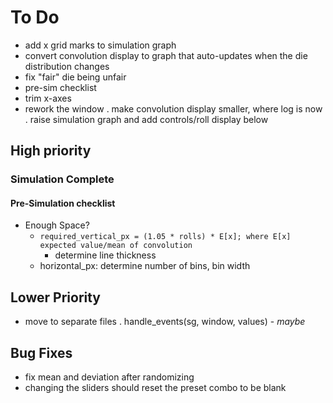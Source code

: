 # To Do

- add x grid marks to simulation graph
- convert convolution display to graph that auto-updates when the die distribution changes
- fix "fair" die being unfair
- pre-sim checklist
- trim x-axes
- rework the window
  . make convolution display smaller, where log is now
  . raise simulation graph and add controls/roll display below

## High priority

### Simulation Complete

#### Pre-Simulation checklist

- Enough Space?
  - `required_vertical_px = (1.05 * rolls) * E[x]; where E[x] expected value/mean of convolution`
    - determine line thickness
  - horizontal_px: determine number of bins, bin width

## Lower Priority

- move to separate files
    . handle_events(sg, window, values) -  *maybe*

## Bug Fixes

- fix mean and deviation after randomizing
- changing the sliders should reset the preset combo to be blank
